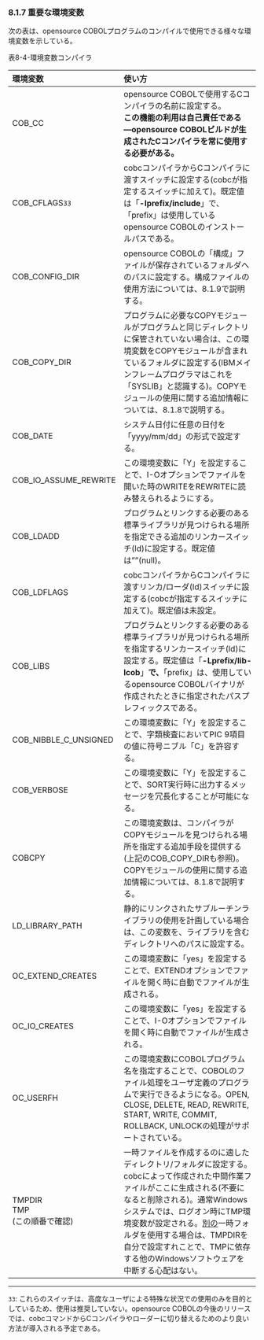 ### 8.1.7 重要な環境変数

次の表は、opensource COBOLプログラムのコンパイルで使用できる様々な環境変数を示している。

表8-4-環境変数コンパイラ

|環境変数 | 使い方 |
| :--- | :--- | 
|COB_CC |   opensource COBOLで使用するCコンパイラの名前に設定する。<br>**この機能の利用は自己責任である―opensource COBOLビルドが生成されたCコンパイラを常に使用する必要がある。**  |
|  COB_CFLAGS`33` |  cobcコンパイラからCコンパイラに渡すスイッチに設定する(cobcが指定するスイッチに加えて)。既定値は「**-Iprefix/include**」で、「prefix」は使用しているopensource COBOLのインストールパスである。  |
| COB_CONFIG_DIR |  opensource COBOLの「構成」ファイルが保存されているフォルダへのパスに設定する。構成ファイルの使用方法については、8.1.9で説明する。  |
| COB_COPY_DIR |  プログラムに必要なCOPYモジュールがプログラムと同じディレクトリに保管されていない場合は、この環境変数をCOPYモジュールが含まれているフォルダに設定する(IBMメインフレームプログラマはこれを「SYSLIB」と認識する)。COPYモジュールの使用に関する追加情報については、8.1.8で説明する。  |
| COB_DATE | システム日付に任意の日付を「yyyy/mm/dd」の形式で設定する。  |
|COB_IO_ASSUME_REWRITE | この環境変数に「Y」を設定することで、I-Oオプションでファイルを開いた時のWRITEをREWRITEに読み替えられるようにする。 |
| COB_LDADD |  プログラムとリンクする必要のある標準ライブラリが見つけられる場所を指定できる追加のリンカースイッチ(ld)に設定する。既定値は””(null)。  |
| COB_LDFLAGS | cobcコンパイラからCコンパイラに渡すリンカ/ローダ(ld)スイッチに設定する(cobcが指定するスイッチに加えて)。既定値は未設定。 |
| COB_LIBS|   プログラムとリンクする必要のある標準ライブラリが見つけられる場所を指定するリンカースイッチ(ld)に設定する。既定値は「**-Lprefix/lib-lcob**」**で、**「prefix」は、使用しているopensource COBOLバイナリが作成されたときに指定されたパスプレフィックスである。  |
| COB_NIBBLE_C_UNSIGNED |この環境変数に「Y」を設定することで、字類検査においてPIC 9項目の値に符号ニブル「C」を許容する。 |
| COB_VERBOSE |この環境変数に「Y」を設定することで、SORT実行時に出力するメッセージを冗長化することが可能になる。 |  
| COBCPY | この環境変数は、コンパイラがCOPYモジュールを見つけられる場所を指定する追加手段を提供する(上記のCOB_COPY_DIRも参照)。COPYモジュールの使用に関する追加情報については、8.1.8で説明する。 |
|LD_LIBRARY_PATH| 静的にリンクされたサブルーチンライブラリの使用を計画している場合は、この変数を、ライブラリを含むディレクトリへのパスに設定する。  |
|OC_EXTEND_CREATES | この環境変数に「yes」を設定することで、EXTENDオプションでファイルを開く時に自動でファイルが生成される。 |
| OC_IO_CREATES | この環境変数に「yes」を設定することで、I-Oオプションでファイルを開く時に自動でファイルが生成される。 |
| OC_USERFH | この環境変数にCOBOLプログラム名を指定することで、COBOLのファイル処理をユーザ定義のプログラムで実行できるようになる。OPEN, CLOSE, DELETE, READ, REWRITE, START, WRITE, COMMIT, ROLLBACK, UNLOCKの処理がサポートされている。 |
|TMPDIR<br> TMP<br> (この順番で確認) | 一時ファイルを作成するのに適したディレクトリ/フォルダに設定する。cobcによって作成された中間作業ファイルがここに生成される(不要になると削除される)。通常Windowsシステムでは、ログオン時にTMP環境変数が設定される。<u>別の</u>一時フォルダを使用する場合は、TMPDIRを自分で設定すれことで、TMPに依存する他のWindowsソフトウェアを中断する心配はない。 | 
  
---
`33`: これらのスイッチは、高度なユーザによる特殊な状況での使用のみを目的としているため、使用は推奨していない。opensource COBOLの今後のリリースでは、cobcコマンドからCコンパイラやローダーに切り替えるためのより良い方法が導入される予定である。